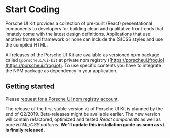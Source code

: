# Start Coding

Porsche UI Kit provides a collection of pre-built (React) presentational components to developers for building clean and qualitative front-ends that innately come with the latest design definitions. Applications that use another frontend framework or none can include the (S)CSS styles and use the compiled HTML.

All releases of the Porsche UI Kit are available as versioned npm package called `@porscheui/ui-kit` at private npm registry ([https://porscheui.jfrog.io](https://porscheui.jfrog.io)). To use specific contents you have to integrate the NPM package as dependency in your application.

## Getting started
Please [request for a Porsche UI npm registry account](http://eepurl.com/gnOIXD).  

The release of the first stable version `v1` of Porsche UI Kit is planned by the end of Q2/2019. Beta-releases might be available earlier. The new version will contain refactored, optimized and tested *React components* as well as pure *HTML/CSS patterns*.
**We'll update this installation guide as soon as `v1` is finally released.**